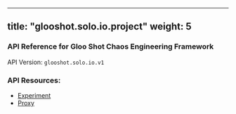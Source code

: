 
---
title: "glooshot.solo.io.project"
weight: 5
---

<!-- Code generated by solo-kit. DO NOT EDIT. -->



### API Reference for Gloo Shot Chaos Engineering Framework

API Version: `glooshot.solo.io.v1`



### API Resources:
- [Experiment](../github.com/solo-io/glooshot/api/v1/glooshot.proto.sk#experiment)
- [Proxy](../github.com/solo-io/gloo/projects/gloo/api/v1/proxy.proto.sk#proxy)

<!-- Start of HubSpot Embed Code -->
<script type="text/javascript" id="hs-script-loader" async defer src="//js.hs-scripts.com/5130874.js"></script>
<!-- End of HubSpot Embed Code -->
